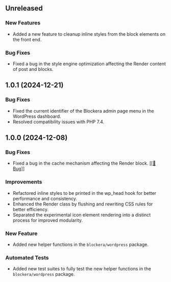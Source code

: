 ## Unreleased

### New Features
- Added a new feature to cleanup inline styles from the block elements on the front end.

### Bug Fixes
- Fixed a bug in the style engine optimization affecting the Render content of post and blocks.

## 1.0.1 (2024-12-21)

### Bug Fixes
- Fixed the current identifier of the Blockera admin page menu in the WordPress dashboard.
- Resolved compatibility issues with PHP 7.4.

## 1.0.0 (2024-12-08)

### Bug Fixes

- Fixed a bug in the cache mechanism affecting the Render block. [[[🔗 Bug]](https://community.blockera.ai/changelog-9l8hbrv0/post/version-1-0---in-development-oz0Mrh3r3JN0QDO)]

### Improvements

- Refactored inline styles to be printed in the wp_head hook for better performance and consistency.
- Enhanced the Render class by flushing and rewriting CSS rules for better efficiency.
- Separated the experimental icon element rendering into a distinct process for improved modularity.

### New Feature

- Added new helper functions in the `blockera/wordpress` package.

### Automated Tests

- Added new test suites to fully test the new helper functions in the `blockera/wordpress` package.
 